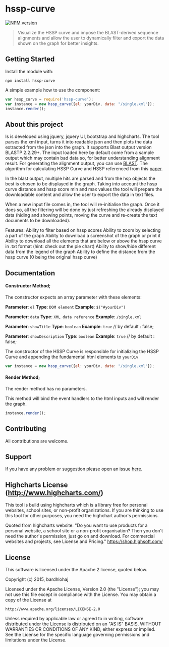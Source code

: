 # hssp-curve

[![NPM version](http://img.shields.io/npm/v/hssp-curve.svg)](https://www.npmjs.org/package/hssp-curve) 

> Visualize the HSSP curve and impose the BLAST-derived sequence alignments and allow the user to dynamically filter and export the data shown on the graph for better insights.

## Getting Started
Install the module with: 

`npm install hssp-curve`

A simple example how to use the component:

```javascript
var hssp_curve = require('hssp-curve');
var instance = new hssp_curve({el: yourDiv, data: "/single.xml"});
instance.render();
```

## About this project

Is is developed using jquery, jquery UI, bootstrap and highcharts.
The tool parses the xml input, turns it into readable json and then plots the data extracted from the json into the graph. It supports Blast output version BLASTP 2.2.29+. 
The input loaded here by default come from a sample output which may contain bad data so, for better understanding alignment result. For generating the alignment output, you can use [BLAST](http://blast.ncbi.nlm.nih.gov/Blast.cgi).
The algorithm for calculating HSSP Curve and HSSP referenced from this [paper](http://www.ncbi.nlm.nih.gov/pmc/articles/PMC169026/?report=classic).

In the blast output, multiple hits are parsed and from the hsp objects the best is chosen to be displayed in the graph. Taking into account the hssp curve distance and hssp score min and max values the tool will prepare the downloadable content and allow the user to export the data in text files.

When a new input file comes in, the tool will re-initialise the graph. Once it does so, all the filtering will be done by just refreshing the already displayed data (hiding and showing points, moving the curve and re-create the text documents to be downloaded).

Features:
Ability to filter based on hssp scores
Ability to zoom by selecting a part of the graph
Ability to download a screenshot of the graph or print it
Ability to download all the elements that are below or above the hssp curve in .txt format (hint: check out the pie chart)
Ability to show\/hide different data from the legend of the graph
Ability to define the distance from the hssp curve (0 being the original hssp curve)

## Documentation 

#### Constructor Method;

The constructor expects an array parameter with these elements:

**Parameter**: `el`
**Type**: `DOM element`
**Example**: `$("#yourDiv")`

**Parameter**: `data`
**Type**: `XML data reference`
**Example**: `/single.xml`

**Parameter**: `showTitle`
**Type**: `boolean`
**Example**: `true` // by default : false;

**Parameter**: `showDescription`
**Type**: `boolean`
**Example**: `true` // by default : false;

The constructor of the HSSP Curve is responsible for initializing the HSSP Curve and appending the fundamental html elements to `yourDiv`

```javascript
var instance = new hssp_curve({el: yourDiv, data: "/single.xml"});
```

#### Render Method;

The render method has no parameters.

This method will bind the event handlers to the html inputs and will render the graph.

```javascript
instance.render();
```



## Contributing

All contributions are welcome.

## Support

If you have any problem or suggestion please open an issue [here](https://github.com/bardhlohaj/hssp-curve/issues).

## Highcharts License (http://www.highcharts.com/)

This tool is build using highcharts which is a library free for personal websites, school sites, or non-profit organizations. If you are thinking to use this tool for other purposes, you need the highchart author's permissions. 

Quoted from highcharts website:
"Do you want to use products for a personal website, a school site or a non-profit organisation? Then you don't need the author's permission, just go on and download. For commercial websites and projects, see License and Pricing."
https://shop.highsoft.com/

## License 
This software is licensed under the Apache 2 license, quoted below.

Copyright (c) 2015, bardhlohaj

Licensed under the Apache License, Version 2.0 (the "License"); you may not
use this file except in compliance with the License. You may obtain a copy of
the License at

    http://www.apache.org/licenses/LICENSE-2.0

Unless required by applicable law or agreed to in writing, software
distributed under the License is distributed on an "AS IS" BASIS, WITHOUT
WARRANTIES OR CONDITIONS OF ANY KIND, either express or implied. See the
License for the specific language governing permissions and limitations under
the License.

